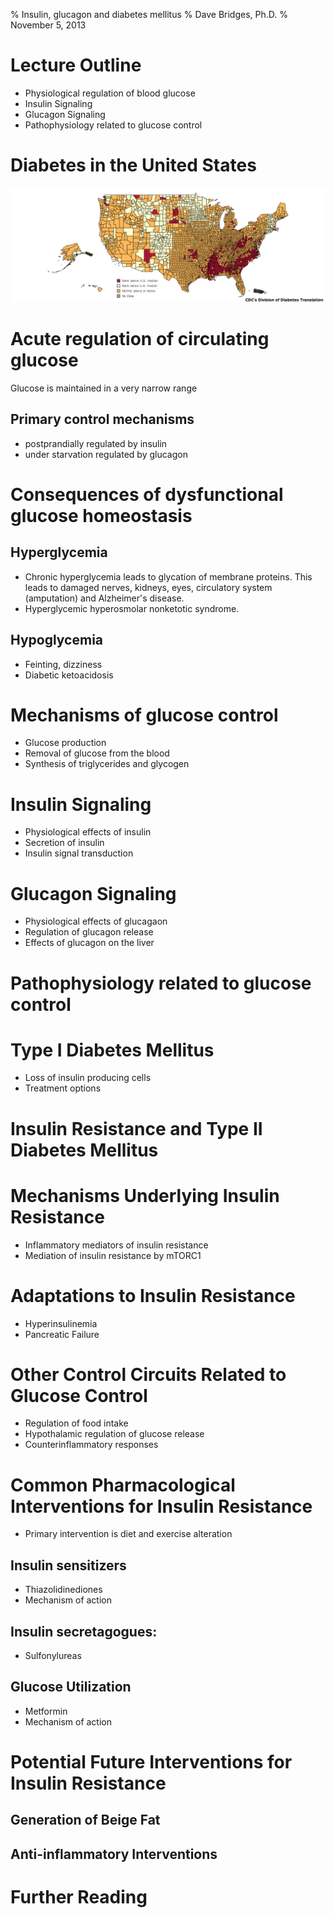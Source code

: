 % Insulin, glucagon and diabetes mellitus
% Dave Bridges, Ph.D.
% November 5, 2013

# Lecture Outline

* Physiological regulation of blood glucose
* Insulin Signaling
* Glucagon Signaling
* Pathophysiology related to glucose control

# Diabetes in the United States

![County Level Prevalence in Type II Diabetes](figures/diabetes_2010_map.png)

# Acute regulation of circulating glucose

Glucose is maintained in a very narrow range

## Primary control mechanisms
* postprandially regulated by insulin
* under starvation regulated by glucagon

# Consequences of dysfunctional glucose homeostasis

## Hyperglycemia
* Chronic hyperglycemia leads to glycation of membrane proteins.  This leads to damaged nerves, kidneys, eyes, circulatory system (amputation) and Alzheimer's disease.
* Hyperglycemic hyperosmolar nonketotic syndrome.

## Hypoglycemia
* Feinting, dizziness
* Diabetic ketoacidosis


# Mechanisms of glucose control
* Glucose production
* Removal of glucose from the blood
* Synthesis of triglycerides and glycogen

# Insulin Signaling
* Physiological effects of insulin 
* Secretion of insulin
* Insulin signal transduction

# Glucagon Signaling
* Physiological effects of glucagaon
* Regulation of glucagon release
* Effects of glucagon on the liver

# Pathophysiology related to glucose control

# Type I Diabetes Mellitus
* Loss of insulin producing cells
* Treatment options

# Insulin Resistance and Type II Diabetes Mellitus

# Mechanisms Underlying Insulin Resistance
* Inflammatory mediators of insulin resistance
* Mediation of insulin resistance by mTORC1

# Adaptations to Insulin Resistance
* Hyperinsulinemia
* Pancreatic Failure

# Other Control Circuits Related to Glucose Control
* Regulation of food intake
* Hypothalamic regulation of glucose release
* Counterinflammatory responses

# Common Pharmacological Interventions for Insulin Resistance
* Primary intervention is diet and exercise alteration

## Insulin sensitizers
* Thiazolidinediones
* Mechanism of action

## Insulin secretagogues: 
* Sulfonylureas

## Glucose Utilization
* Metformin
* Mechanism of action

# Potential Future Interventions for Insulin Resistance

## Generation of Beige Fat
## Anti-inflammatory Interventions

# Further Reading